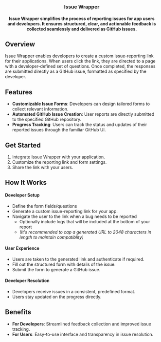 <div align="center">
  <h3>Issue Wrapper</h3>
  <h4>Issue Wrapper simplifies the process of reporting issues for app users and developers. It ensures structured, clear, and actionable feedback is collected seamlessly and delivered as GitHub issues.</h4>
</div>

## Overview

Issue Wrapper enables developers to create a custom issue-reporting link for their applications. When users click the link, they are directed to a page with a developer-defined set of questions. Once completed, the responses are submitted directly as a GitHub issue, formatted as specified by the developer.

## Features

- **Customizable Issue Forms**: Developers can design tailored forms to collect relevant information.
- **Automated GitHub Issue Creation**: User reports are directly submitted to the specified GitHub repository.
- **Progress Tracking**: Users can track the status and updates of their reported issues through the familiar GitHub UI.

## Get Started

1. Integrate Issue Wrapper with your application.
2. Customize the reporting link and form settings.
3. Share the link with your users.

## How It Works

#### Developer Setup
  - Define the form fields/questions
  - Generate a custom issue-reporting link for your app.
  - Navigate the user to the link when a bug needs to be reported
    - Optionally include logs that will be included at the bottom of your report
    - _(It's recommended to cap a generated URL to 2048 characters in length to maintain compatiblity)_

#### User Experience
  - Users are taken to the generated link and authenticate if required.
  - Fill out the structured form with details of the issue.
  - Submit the form to generate a GitHub issue.

#### Developer Resolution
  - Developers receive issues in a consistent, predefined format.
  - Users stay updated on the progress directly.


## Benefits

- **For Developers**: Streamlined feedback collection and improved issue tracking.
- **For Users**: Easy-to-use interface and transparency in issue resolution.

